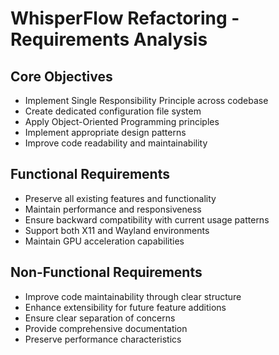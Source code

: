# WhisperFlow Refactoring - Requirements Analysis

## Core Objectives
- Implement Single Responsibility Principle across codebase
- Create dedicated configuration file system
- Apply Object-Oriented Programming principles
- Implement appropriate design patterns
- Improve code readability and maintainability

## Functional Requirements
- Preserve all existing features and functionality
- Maintain performance and responsiveness
- Ensure backward compatibility with current usage patterns
- Support both X11 and Wayland environments
- Maintain GPU acceleration capabilities

## Non-Functional Requirements
- Improve code maintainability through clear structure
- Enhance extensibility for future feature additions
- Ensure clear separation of concerns
- Provide comprehensive documentation
- Preserve performance characteristics